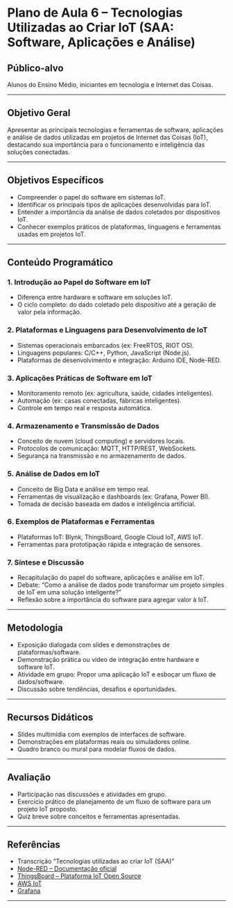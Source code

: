 # Plano de Aula 6 – Tecnologias Utilizadas ao Criar IoT (SAA: Software, Aplicações e Análise)

## Público-alvo
Alunos do Ensino Médio, iniciantes em tecnologia e Internet das Coisas.

---

## Objetivo Geral
Apresentar as principais tecnologias e ferramentas de software, aplicações e análise de dados utilizadas em projetos de Internet das Coisas (IoT), destacando sua importância para o funcionamento e inteligência das soluções conectadas.

---

## Objetivos Específicos
- Compreender o papel do software em sistemas IoT.
- Identificar os principais tipos de aplicações desenvolvidas para IoT.
- Entender a importância da análise de dados coletados por dispositivos IoT.
- Conhecer exemplos práticos de plataformas, linguagens e ferramentas usadas em projetos IoT.

---

## Conteúdo Programático

### 1. Introdução ao Papel do Software em IoT
- Diferença entre hardware e software em soluções IoT.
- O ciclo completo: do dado coletado pelo dispositivo até a geração de valor pela informação.

### 2. Plataformas e Linguagens para Desenvolvimento de IoT
- Sistemas operacionais embarcados (ex: FreeRTOS, RIOT OS).
- Linguagens populares: C/C++, Python, JavaScript (Node.js).
- Plataformas de desenvolvimento e integração: Arduino IDE, Node-RED.

### 3. Aplicações Práticas de Software em IoT
- Monitoramento remoto (ex: agricultura, saúde, cidades inteligentes).
- Automação (ex: casas conectadas, fábricas inteligentes).
- Controle em tempo real e resposta automática.

### 4. Armazenamento e Transmissão de Dados
- Conceito de nuvem (cloud computing) e servidores locais.
- Protocolos de comunicação: MQTT, HTTP/REST, WebSockets.
- Segurança na transmissão e no armazenamento de dados.

### 5. Análise de Dados em IoT
- Conceito de Big Data e análise em tempo real.
- Ferramentas de visualização e dashboards (ex: Grafana, Power BI).
- Tomada de decisão baseada em dados e inteligência artificial.

### 6. Exemplos de Plataformas e Ferramentas
- Plataformas IoT: Blynk, ThingsBoard, Google Cloud IoT, AWS IoT.
- Ferramentas para prototipação rápida e integração de sensores.

### 7. Síntese e Discussão
- Recapitulação do papel do software, aplicações e análise em IoT.
- Debate: “Como a análise de dados pode transformar um projeto simples de IoT em uma solução inteligente?”
- Reflexão sobre a importância do software para agregar valor à IoT.

---

## Metodologia
- Exposição dialogada com slides e demonstrações de plataformas/software.
- Demonstração prática ou vídeo de integração entre hardware e software IoT.
- Atividade em grupo: Propor uma aplicação IoT e esboçar um fluxo de dados/software.
- Discussão sobre tendências, desafios e oportunidades.

---

## Recursos Didáticos
- Slides multimídia com exemplos de interfaces de software.
- Demonstrações em plataformas reais ou simuladores online.
- Quadro branco ou mural para modelar fluxos de dados.

---

## Avaliação
- Participação nas discussões e atividades em grupo.
- Exercício prático de planejamento de um fluxo de software para um projeto IoT proposto.
- Quiz breve sobre conceitos e ferramentas apresentadas.

---

## Referências
- Transcrição “Tecnologias utilizadas ao criar IoT (SAA)”
- [Node-RED – Documentação oficial](https://nodered.org/docs/)
- [ThingsBoard – Plataforma IoT Open Source](https://thingsboard.io/)
- [AWS IoT](https://aws.amazon.com/iot/)
- [Grafana](https://grafana.com/)

---